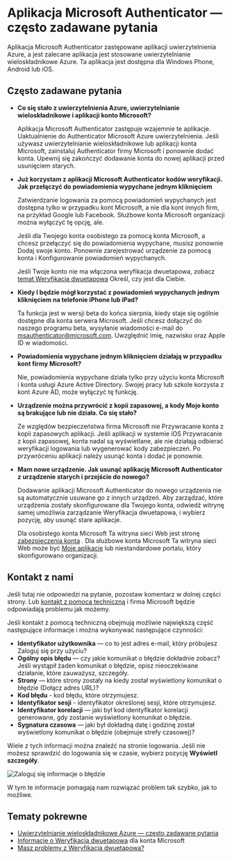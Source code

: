 <properties
    pageTitle="Aplikacja Microsoft uwierzytelnienia — często zadawane pytania"
    description="Zawiera listę często zadawane pytania i odpowiedzi dotyczące aplikacji Microsoft Authentication i uwierzytelnianie wieloskładnikowe Azure."
    services="multi-factor-authentication"
    documentationCenter=""
    authors="kgremban"
    manager="femila"
    editor="pblachar, librown"/>

<tags
    ms.service="multi-factor-authentication"
    ms.workload="identity"
    ms.tgt_pltfrm="na"
    ms.devlang="na"
    ms.topic="article"
    ms.date="10/13/2016"
    ms.author="kgremban"/>

# <a name="microsoft-authenticator-application-faq"></a>Aplikacja Microsoft Authenticator — często zadawane pytania

Aplikacja Microsoft Authenticator zastępowane aplikacji uwierzytelnienia Azure, a jest zalecane aplikacja jest stosowane uwierzytelnianie wieloskładnikowe Azure. Ta aplikacja jest dostępna dla Windows Phone, Android lub iOS.

## <a name="frequently-asked-questions"></a>Często zadawane pytania

- **Co się stało z uwierzytelnienia Azure, uwierzytelnianie wieloskładnikowe i aplikacji konto Microsoft?**

    Aplikacja Microsoft Authenticator zastępuje wzajemnie te aplikacje. Uaktualnienie do Authenticator Microsoft Azure uwierzytelnienia. Jeśli używasz uwierzytelnianie wieloskładnikowe lub aplikacji konta Microsoft, zainstaluj Authenticator firmy Microsoft i ponownie dodać konta. Upewnij się zakończyć dodawanie konta do nowej aplikacji przed usunięciem starych.

- **Już korzystam z aplikacji Microsoft Authenticator kodów weryfikacji. Jak przełączyć do powiadomienia wypychane jednym kliknięciem**  

    Zatwierdzanie logowania za pomocą powiadomień wypychanych jest dostępna tylko w przypadku kont Microsoft, a nie dla kont innych firm, na przykład Google lub Facebook. Służbowe konta Microsoft organizacji można wyłączyć tę opcję, ale.

    Jeśli dla Twojego konta osobistego za pomocą konta Microsoft, a chcesz przełączyć się do powiadomienia wypychane, musisz ponownie Dodaj swoje konto. Ponownie zarejestrować urządzenie za pomocą konta i Konfigurowanie powiadomień wypychanych.  

    Jeśli Twoje konto nie ma włączona weryfikacja dwuetapowa, zobacz [temat Weryfikacja dwuetapowa](https://support.microsoft.com/help/12408/microsoft-account-about-two-step-verification) Określ, czy jest dla Ciebie.  

- **Kiedy I będzie mógł korzystać z powiadomień wypychanych jednym kliknięciem na telefonie iPhone lub iPad?**  

    Ta funkcja jest w wersji beta do końca sierpnia, kiedy staje się ogólnie dostępne dla konta serwera Microsoft. Jeśli chcesz dołączyć do naszego programu beta, wysyłanie wiadomości e-mail do msauthenticator@microsoft.com. Uwzględnić imię, nazwisko oraz Apple ID w wiadomości.  

- **Powiadomienia wypychane jednym kliknięciem działają w przypadku kont firmy Microsoft?**  

    Nie, powiadomienia wypychane działa tylko przy użyciu konta Microsoft i konta usługi Azure Active Directory. Swojej pracy lub szkole korzysta z kont Azure AD, może wyłączyć tę funkcję.  

- **Urządzenie można przywrócić z kopii zapasowej, a kody Moje konto są brakujące lub nie działa. Co się stało?**  

    Ze względów bezpieczeństwa firma Microsoft nie Przywracanie konta z kopii zapasowych aplikacji. Jeśli aplikacji w systemie iOS Przywracanie z kopii zapasowej, konta nadal są wyświetlane, ale nie działają odbierać weryfikacji logowania lub wygenerować kody zabezpieczeń. Po przywróceniu aplikacji należy usunąć konta i dodać je ponownie.

- **Mam nowe urządzenie. Jak usunąć aplikację Microsoft Authenticator z urządzenie starych i przejście do nowego?**

    Dodawanie aplikacji Microsoft Authenticator do nowego urządzenia nie są automatycznie usuwane go z innych urządzeń. Aby zarządzać, które urządzenia zostały skonfigurowane dla Twojego konta, odwiedź witrynę samej umożliwia zarządzanie Weryfikacja dwuetapowa, i wybierz pozycję, aby usunąć stare aplikacje.

    Dla osobistego konta Microsoft Ta witryna sieci Web jest stronę [zabezpieczenia konta](https://account.microsoft.com/security) . Dla służbowe konta Microsoft Ta witryna sieci Web może być [Moje aplikacje](https://myapps.microsoft.com) lub niestandardowe portalu, który skonfigurowano organizacji.

## <a name="contact-us"></a>Kontakt z nami

Jeśli tutaj nie odpowiedzi na pytanie, pozostaw komentarz w dolnej części strony. Lub [kontakt z pomocą techniczną](https://support.microsoft.com/contactus) i firma Microsoft będzie odpowiadają problemu jak możemy.

Jeśli kontakt z pomocą techniczną obejmują możliwie największą część następujące informacje i można wykonywać następujące czynności:

- **Identyfikator użytkownika** — co to jest adres e-mail, który próbujesz Zaloguj się przy użyciu?
- **Ogólny opis błędu** — czy jakie komunikat o błędzie dokładnie zobacz?  Jeśli wystąpił żaden komunikat o błędzie, opisz nieoczekiwane działanie, które zauważysz, szczegóły.
- **Strony** — które strony zostały na kiedy został wyświetlony komunikat o błędzie (Dołącz adres URL)?
- **Kod błędu** - kod błędu, które otrzymujesz.
- **Identyfikator sesji** - identyfikator określonej sesji, które otrzymujesz.
- **Identyfikator korelacji** — jaki był kod identyfikator korelacji generowane, gdy zostanie wyświetlony komunikat o błędzie.
- **Sygnatura czasowa** — jaki był dokładną datę i godzinę został wyświetlony komunikat o błędzie (obejmuje strefy czasowej)?

Wiele z tych informacji można znaleźć na stronie logowania. Jeśli nie możesz sprawdzić do logowania się w czasie, wybierz pozycję **Wyświetl szczegóły**.

![Zaloguj się informacje o błędzie](./media/multi-factor-authentication-end-user-troubleshoot/view_details.png)

W tym te informacje pomagają nam rozwiązać problem tak szybko, jak to możliwe.

## <a name="related-topics"></a>Tematy pokrewne

- [Uwierzytelnianie wieloskładnikowe Azure — często zadawane pytania](multi-factor-authentication-faq.md)  
- [Informacje o Weryfikacja dwuetapowa](https://support.microsoft.com/help/12408/microsoft-account-about-two-step-verification) dla konta Microsoft
- [Masz problemy z Weryfikacja dwuetapowa?](multi-factor-authentication-end-user-troubleshoot.md)
